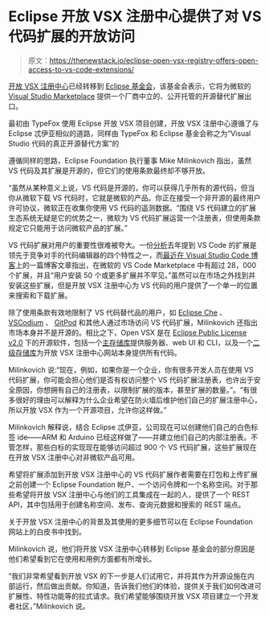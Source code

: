 # Eclipse 开放 VSX 注册中心提供了对 VS 代码扩展的开放访问

> 原文：<https://thenewstack.io/eclipse-open-vsx-registry-offers-open-access-to-vs-code-extensions/>

[开放 VSX 注册中心](https://open-vsx.org/)已经转移到 [Eclipse 基金会](https://www.eclipse.org/org/foundation/)，该基金会表示，它将为微软的 [Visual Studio Marketplace](https://marketplace.visualstudio.com/) 提供一个厂商中立的、公开托管的开源替代扩展出口。

最初由 TypeFox 使用 Eclipse 开放 VSX 项目创建，开放 VSX 注册中心遵循了与 Eclipse 忒伊亚相似的道路，同样由 TypeFox 和 Eclipse 基金会称之为“Visual Studio 代码的真正开源替代方案”的

遵循同样的思路，Eclipse Foundation 执行董事 Mike Milinkovich 指出，虽然 VS 代码及其扩展是开源的，但它们的使用条款最终却不够开放。

“虽然从某种意义上说，VS 代码是开源的，你可以获得几乎所有的源代码，但当你从微软下载 VS 代码时，它就是微软的产品。你正在接受一个非开源的最终用户许可协议，微软正在收集你使用 VS 代码的遥测数据。“围绕 VS 代码建立的扩展生态系统无疑是它的优势之一，微软为 VS 代码扩展运营一个注册表，但使用条款规定它只能用于访问微软产品的扩展。”

VS 代码扩展对用户的重要性很难被夸大。一份[分析](https://thenewstack.io/this-week-in-programming-all-hail-visual-studio-code/)去年提到 VS Code 的扩展是领先于竞争对手的代码编辑器的四个特性之一，而[最近在 Visual Studio Code 博客](https://code.visualstudio.com/blogs/2021/02/16/extension-bisect)上的一篇博客文章指出，在微软的 VS Code Marketplace 中有超过 28，000 个扩展，并且“用户安装 50 个或更多扩展并不罕见。”虽然可以在市场之外找到并安装这些扩展，但是开放 VSX 注册中心为 VS 代码的用户提供了一个单一的位置来搜索和下载扩展。

除了使用条款有效地限制了 VS 代码替代品的用户，如 [Eclipse Che](https://www.eclipse.org/che/) 、 [VSCodium](https://github.com/VSCodium/vscodium) 、 [GitPod](https://www.gitpod.io/) 和其他人通过市场访问 VS 代码扩展，Milinkovich 还指出市场本身并不是开源的。相比之下，Open VSX 是在 [Eclipse Public License v2.0](https://www.eclipse.org/legal/epl-2.0/) 下的开源软件，包括一个[主存储库](https://github.com/eclipse/openvsx)提供服务器、web UI 和 CLI，以及一个[二级存储库](https://github.com/EclipseFdn/open-vsx.org)为开放 VSX 注册中心网站本身提供所有代码。

Milinkovich 说:“现在，例如，如果你是一个企业，你有很多开发人员在使用 VS 代码扩展，你可能会担心他们是否有权访问整个 VS 代码扩展注册表，也许出于安全原因，你想拥有自己的注册表，以限制扩展的版本，甚至扩展的数量。”。“有很多很好的理由可以解释为什么企业希望在防火墙后维护他们自己的扩展注册中心，所以开放 VSX 作为一个开源项目，允许你这样做。”

Milinkovich 解释说，结合 Eclipse 忒伊亚，公司现在可以创建他们自己的白色标签 ide——ARM 和 Arduino 已经这样做了——并建立他们自己的内部注册表。不管怎样，那些白标的实现现在能够访问超过 900 个 VS 代码扩展，这些扩展现在在开放 VSX 注册中心对非微软产品可用。

希望将扩展添加到开放 VSX 注册中心的 VS 代码扩展作者需要在打包和上传扩展之前创建一个 Eclipse Foundation 帐户、一个访问令牌和一个名称空间。对于那些希望将开放 VSX 注册中心与他们的工具集成在一起的人，提供了一个 REST API，其中包括用于创建名称空间、发布、查询元数据和搜索的 REST 端点。

关于开放 VSX 注册中心的背景及其使用的更多细节可以在 Eclipse Foundation 网站上的白皮书中找到。

Milinkovich 说，他们将开放 VSX 注册中心转移到 Eclipse 基金会的部分原因是他们希望看到它在使用和用例方面都有所增长。

“我们非常希望看到开放 VSX 的下一步是人们试用它，并将其作为开源设施在内部运行，然后做出贡献。你知道，告诉我们他们的体验，提供关于我们如何改进可扩展性、特性功能等的拉式请求。我们希望能够围绕开放 VSX 项目建立一个开发者社区，”Milinkovich 说。

<svg xmlns:xlink="http://www.w3.org/1999/xlink" viewBox="0 0 68 31" version="1.1"><title>Group</title> <desc>Created with Sketch.</desc></svg>